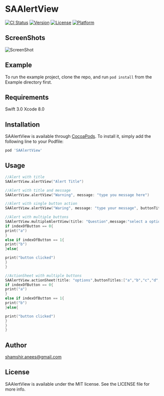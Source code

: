 # SAAlertView

[![CI Status](http://img.shields.io/travis/smzranz@gmail.com/SAAlertView.svg?style=flat)](https://travis-ci.org/smzranz@gmail.com/SAAlertView)
[![Version](https://img.shields.io/cocoapods/v/SAAlertView.svg?style=flat)](http://cocoapods.org/pods/SAAlertView)
[![License](https://img.shields.io/cocoapods/l/SAAlertView.svg?style=flat)](http://cocoapods.org/pods/SAAlertView)
[![Platform](https://img.shields.io/cocoapods/p/SAAlertView.svg?style=flat)](http://cocoapods.org/pods/SAAlertView)

## ScreenShots

![ScreenShot]()

## Example

To run the example project, clone the repo, and run `pod install` from the Example directory first.

## Requirements
Swift 3.0
Xcode 8.0

## Installation

SAAlertView is available through [CocoaPods](http://cocoapods.org). To install
it, simply add the following line to your Podfile:

```ruby
pod 'SAAlertView'
```
## Usage
```swift
//Alert with title
SAAlertView.alertView("Alert Title")

//Alert with title and message
SAAlertView.alertView("Warning", message: "type you message here")

//Alert with single button action
SAAlertView.alertView("Waring", message: "type your message", buttonTitle: "retry", buttonAction: reload)

//Alert with multiple buttons
SAAlertView.multipleAlertView(title: "Question",message:"select a option",buttonTitles:["a","b","c","d","a","b","c","d"]) { (indexOfButton) in
if indexOfButton == 0{
print("a")
}
else if indexOfButton == 1{
print("b")
}else{

print("button clicked")
}
}

//ActionSheet with multiple buttons
SAAlertView.actionSheet(title: "options",buttonTitles:["a","b","c","d","a","b","c","d"]) { (indexOfButton) in
if indexOfButton == 0{
print("a")
}
else if indexOfButton == 1{
print("b")
}else{

print("button clicked")
}
}
}

```
## Author

shamshir.anees@gmail.com

## License

SAAlertView is available under the MIT license. See the LICENSE file for more info.
